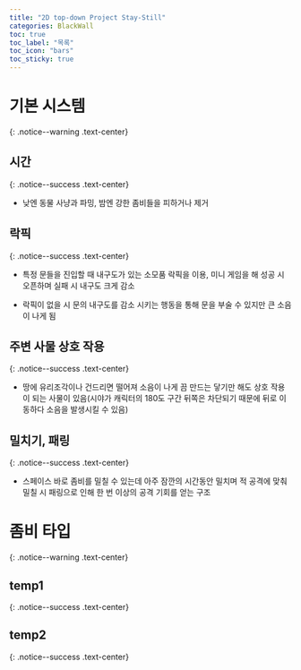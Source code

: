 ```yaml
---
title: "2D top-down Project Stay-Still"
categories: BlackWall
toc: true
toc_label: "목록"
toc_icon: "bars"
toc_sticky: true
---
```


# 기본 시스템
{: .notice--warning .text-center}

## 시간
{: .notice--success .text-center}

- 낮엔 동물 사냥과 파밍, 밤엔 강한 좀비들을 피하거나 제거

## 락픽
{: .notice--success .text-center}

- 특정 문들을 진입할 때 내구도가 있는 소모품 락픽을 이용, 미니 게임을 해 성공 시 오픈하며 실패 시 내구도 크게 감소

- 락픽이 없을 시 문의 내구도를 감소 시키는 행동을 통해 문을 부술 수 있지만 큰 소음이 나게 됨

## 주변 사물 상호 작용
{: .notice--success .text-center}

- 땅에 유리조각이나 건드리면 떨어져 소음이 나게 끔 만드는 닿기만 해도 상호 작용이 되는 사물이 있음(시야가 캐릭터의 180도 구간 뒤쪽은 차단되기 때문에 뒤로 이동하다 소음을 발생시킬 수 있음)

## 밀치기, 패링
{: .notice--success .text-center}

- 스페이스 바로 좀비를 밀칠 수 있는데 아주 잠깐의 시간동안 밀치며 적 공격에 맞춰 밀칠 시 패링으로 인해 한 번 이상의 공격 기회를 얻는 구조

# 좀비 타입
{: .notice--warning .text-center}

## temp1
{: .notice--success .text-center}

## temp2
{: .notice--success .text-center}